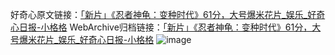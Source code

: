 好奇心原文链接：[「新片」《忍者神龟：变种时代》61分，大号爆米花片_娱乐_好奇心日报-小格格](https://www.qdaily.com/articles/3205.html)
WebArchive归档链接：[「新片」《忍者神龟：变种时代》61分，大号爆米花片_娱乐_好奇心日报-小格格](http://web.archive.org/web/20190623151705/https://www.qdaily.com/articles/3205.html)
![image](http://ww3.sinaimg.cn/large/007d5XDply1g3v6tkt291j30u03vskjl)
